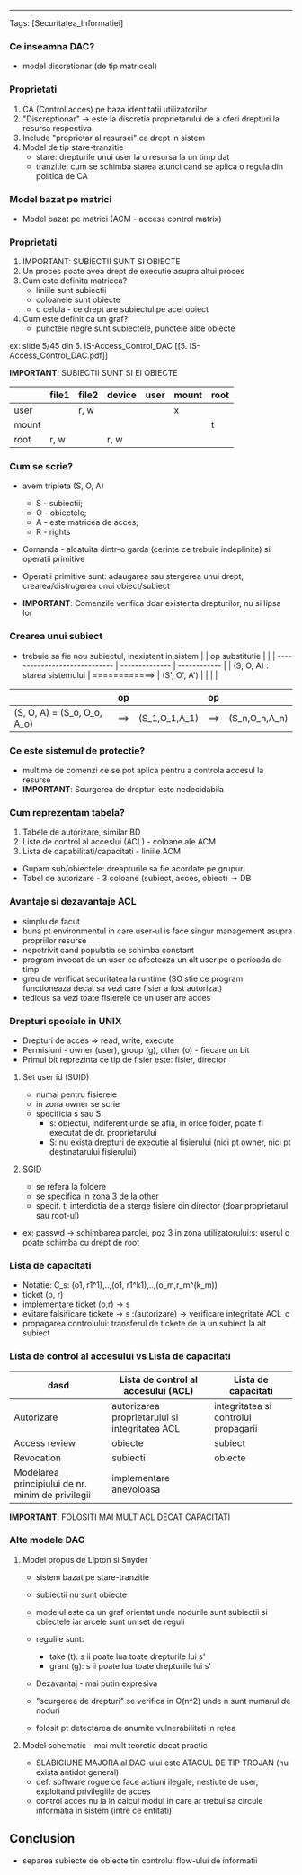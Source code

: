 ----
Tags: [Securitatea_Informatiei]

### Ce inseamna DAC? 
 - model discretionar (de tip matriceal)

### Proprietati
1) CA (Control acces) pe baza identitatii utilizatorilor
2) "Discreptionar" -> este la discretia proprietarului de a oferi drepturi la resursa respectiva
3) Include "proprietar al resursei" ca drept in sistem 
4) Model de tip stare-tranzitie
	- stare: drepturile unui user la o resursa la un timp dat
	- tranzitie: cum se schimba starea atunci cand se aplica o regula din politica de CA

### Model bazat pe matrici
 - Model bazat pe matrici (ACM - access control matrix)

### Proprietati
1) IMPORTANT: SUBIECTII SUNT SI OBIECTE
2) Un proces poate avea drept de executie asupra altui proces
3) Cum este definita matricea? 
	- liniile sunt subiectii 
	- coloanele sunt obiecte
	- o celula - ce drept are subiectul pe acel obiect
4) Cum este definit ca un graf?
	- punctele negre sunt subiectele, punctele albe obiecte
	
ex: slide 5/45 din 5. IS-Access_Control_DAC [[5. IS-Access_Control_DAC.pdf]]

**IMPORTANT**:  SUBIECTII SUNT SI EI OBIECTE

|       | file1 | file2 | device | user | mount | root |
| ----- | ----- | ----- | ------ | ---- | ----- | ---- |
| user  |       | r, w  |        |      | x     |      |
| mount |       |       |        |      |       | t     |
| root  | r, w  |       | r, w   |      |       |      |

### Cum se scrie?

- avem tripleta (S, O, A)
	- S - subiectii; 
	- O - obiectele; 
	- A - este matricea de acces; 
	- R - rights
	
- Comanda - alcatuita dintr-o garda (cerinte ce trebuie indeplinite) si operatii primitive
- Operatii primitive sunt: adaugarea sau stergerea unui drept, crearea/distrugerea unui obiect/subiect
- **IMPORTANT**: Comenzile verifica doar existenta drepturilor, nu si lipsa lor

### Crearea unui subiect
- trebuie sa fie nou subiectul, inexistent in sistem
|                               | op substitutie |              |
| ----------------------------- | -------------- | ------------ |
| (S, O, A) : starea sistemului | ============>  | (S', O', A') |                              |                |              |

|                             | op  |               | op  |               |
| --------------------------- | --- | ------------- | --- | ------------- |
| (S, O, A) = (S_o, O_o, A_o) | ==> | (S_1,O_1,A_1) | ==> | (S_n,O_n,A_n) | 

### Ce este sistemul de protectie?
 - multime de comenzi ce se pot aplica pentru a controla accesul la resurse
 - **IMPORTANT**: Scurgerea de drepturi este nedecidabila

### Cum reprezentam tabela?
1) Tabele de autorizare, similar BD
2) Liste de control al acceslui (ACL) - coloane ale ACM
3) Lista de capabilitati/capacitati - liniile ACM

 - Gupam sub/obiectele: dreapturile sa fie acordate pe grupuri
 - Tabel de autorizare - 3 coloane (subiect, acces, obiect) -> DB
### Avantaje si dezavantaje ACL
 - simplu de facut
 - buna pt environmentul in care user-ul is face singur management asupra propriilor resurse
 - nepotrivit cand populatia se schimba constant
 - program invocat de un user ce afecteaza un alt user pe o perioada de timp
 - greu de verificat securitatea la runtime (SO stie ce program functioneaza decat sa vezi care fisier a fost autorizat)
 - tedious sa vezi toate fisierele ce un user are acces 
### Drepturi speciale in UNIX
 - Drepturi de acces => read, write, execute
 - Permisiuni - owner (user), group (g), other (o) - fiecare un bit
 - Primul bit reprezinta  ce tip de fisier este: fisier, director
 1) Set user id (SUID) 
	- numai pentru fisierele
	- in zona owner se scrie
	- specificia s sau S:
		*  s: obiectul, indiferent unde se afla, in orice folder, poate fi executat de dr. proprietarului
		* S: nu exista drepturi de executie al fisierului (nici pt owner, nici pt destinatarului fisierului)
		
 2) SGID
	- se refera la foldere
	- se specifica in zona 3 de la other
	- specif. t: interdictia de a sterge fisiere din director (doar proprietarul sau root-ul)

- ex: passwd -> schimbarea parolei, poz 3 in zona utilizatorului:s: userul o poate schimba cu drept de root
### Lista de capacitati
- Notatie: C_s: (o1, r1^1),..,(o1, r1^k1),..,(o_m,r_m^(k_m))
- ticket (o, r)
- implementare ticket (o,r) -> s
- evitare falsificare tickete -> s :(autorizare) -> verificare integritate ACL_o
- propagarea controlului: transferul de tickete de la un subiect la alt subiect

### Lista de control al accesului vs Lista de capacitati

| dasd                                              | Lista de control al accesului (ACL)            | Lista de capacitati                  |
| ------------------------------------------------- | ---------------------------------------------- | ------------------------------------ |
| Autorizare                                        | autorizarea proprietarului si integritatea ACL | integritatea si controlul propagarii |
| Access review                                     | obiecte                                        | subiect                              |
| Revocation                                        | subiecti                                       | obiecte                              |
| Modelarea principiului de nr. minim de privilegii | implementare anevoioasa                        |                                      |

**IMPORTANT**: FOLOSITI MAI MULT ACL DECAT CAPACITATI

### Alte modele DAC
1) Model propus de Lipton si Snyder
	- sistem bazat pe stare-tranzitie
	- subiectii nu sunt obiecte
	- modelul este ca un graf orientat unde nodurile sunt subiectii si obiectele iar arcele sunt un set de reguli
	- regulile sunt:
		- take (t): s ii poate lua toate drepturile lui s'
		- grant (g): s ii poate lua toate drepturile lui s'

	- Dezavantaj - mai putin expresiva
	- "scurgerea de drepturi" se verifica in O(n^2) unde n sunt numarul de noduri
	- folosit pt detectarea de anumite vulnerabilitati in retea

2) Model schematic - mai mult teoretic decat practic
	- SLABICIUNE MAJORA al DAC-ului este ATACUL DE TIP TROJAN (nu exista antidot general)
	- def: software rogue ce face actiuni ilegale, nestiute de user, exploitand privilegiile de acces
	- control acces nu ia in calcul modul in care ar trebui sa circule informatia in sistem (intre ce entitati)
## Conclusion
- separea subiecte de obiecte tin controlul flow-ului de informatii
